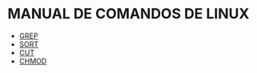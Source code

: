 # MANUAL DE COMANDOS DE LINUX
- [GREP](https://github.com/RGiskard7/manualLinux/blob/main/grep.html)
- [SORT](https://github.com/RGiskard7/manualLinux/blob/main/sort.html)
- [CUT](https://github.com/RGiskard7/manualLinux/blob/main/cut.html)
- [CHMOD](https://github.com/RGiskard7/manualLinux/blob/main/chmod.html)
